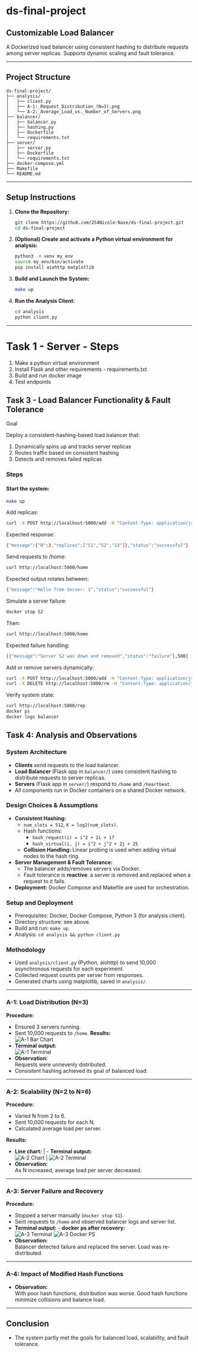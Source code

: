 # ds-final-project

## Customizable Load Balancer

A Dockerized load balancer using consistent hashing to distribute requests among server replicas. Supports dynamic scaling and fault tolerance.

---

## Project Structure

```
ds-final-project/
├── analysis/
│   ├── client.py
│   ├── A-1:_Request_Distribution_(N=3).png
│   └── A-2:_Average_Load_vs._Number_of_Servers.png
├── balancer/
│   ├── balancer.py
│   ├── hashing.py
│   ├── Dockerfile
│   └── requirements.txt
├── server/
│   ├── server.py
│   ├── Dockerfile
│   └── requirements.txt
├── docker-compose.yml
├── Makefile
└── README.md
```

---

## Setup Instructions

1. **Clone the Repository:**
    ```bash
    git clone https://github.com/254Nicole-Nase/ds-final-project.git
    cd ds-final-project
    ```

2. **(Optional) Create and activate a Python virtual environment for analysis:**
    ```bash
    python3 -m venv my_env
    source my_env/bin/activate
    pip install aiohttp matplotlib
    ```

3. **Build and Launch the System:**
    ```bash
    make up
    ```

4. **Run the Analysis Client:**
    ```bash
    cd analysis
    python client.py
    ```

---



# Task 1 - Server - Steps
1. Make a python virtual environment
2. Install Flask and other requirements - requirements.txt
3. Build and run docker image
4. Test endpoints

## Task 3 - Load Balancer Functionality & Fault Tolerance

Goal

Deploy a consistent-hashing-based load balancer that:
1. Dynamically spins up and tracks server replicas
2. Routes traffic based on consistent hashing
3. Detects and removes failed replicas
### Steps

#### Start the system:
```bash
make up
```
Add replicas:
```bash
curl -X POST http://localhost:5000/add -H "Content-Type: application/json" -d '{"n": 3}'
```
Expected response:
```bash
{"message":{"N":3,"replicas":["S1","S2","S3"]},"status":"successful"}
```
Send requests to /home:
```bash
curl http://localhost:5000/home
```
Expected output rotates between:
```bash
{"message":"Hello from Server: 1","status":"successful"}
```
Simulate a server failure:
```bash
docker stop S2
```
Then:
```bash
curl http://localhost:5000/home
```
Expected failure handling:
```bash
[{"message":"Server S2 was down and removed","status":"failure"},500]
```
Add or remove servers dynamically:
```bash
curl -X POST http://localhost:5000/add -H "Content-Type: application/json" -d '{"n": 1}'
curl -X DELETE http://localhost:5000/rm -H "Content-Type: application/json" -d '{"n": 1, "hostnames":["S3"]}'
```
Verify system state:
```bash
curl http://localhost:5000/rep
docker ps
docker logs balancer
```

## Task 4: Analysis and Observations
### System Architecture
- **Clients** send requests to the load balancer.
- **Load Balancer** (Flask app in `balancer/`) uses consistent hashing to distribute requests to server replicas.
- **Servers** (Flask app in `server/`) respond to `/home` and `/heartbeat`.
- All components run in Docker containers on a shared Docker network.

### Design Choices & Assumptions
- **Consistent Hashing:**  
  - `num_slots = 512`, `K = log2(num_slots)`.
  - Hash functions:
    - `hash_request(i) = i^2 + 2i + 17`
    - `hash_virtual(i, j) = i^2 + j^2 + 2j + 25`
  - **Collision Handling:** Linear probing is used when adding virtual nodes to the hash ring.
- **Server Management & Fault Tolerance:**  
  - The balancer adds/removes servers via Docker.
  - Fault tolerance is **reactive**: a server is removed and replaced when a request to it fails.
- **Deployment:** Docker Compose and Makefile are used for orchestration.
### Setup and Deployment
- Prerequisites: Docker, Docker Compose, Python 3 (for analysis client).
- Directory structure: see above.
- Build and run: `make up`
- Analysis: `cd analysis && python client.py`
### Methodology
- Used `analysis/client.py` (Python, aiohttp) to send 10,000 asynchronous requests for each experiment.
- Collected request counts per server from responses.
- Generated charts using matplotlib, saved in `analysis/`.
---

### **A-1: Load Distribution (N=3)**
**Procedure:**  
- Ensured 3 servers running.
- Sent 10,000 requests to `/home`.
**Results:**  
![A-1 Bar Chart](analysis/A-1:_Request_Distribution_(N=3).png)
- **Terminal output:**  
  ![A-1 Terminal]([analysis/A-1_terminal-screenshot.png](https://github.com/254Nicole-Nase/ds-final-project/blob/main/analysis/A-1%20terminal-screenshot.png))
- **Observation:**  
  Requests were unnevenly distributed. 
- Consistent hashing achieved its goal of balanced load.
---

### **A-2: Scalability (N=2 to N=6)**
**Procedure:**  
- Varied N from 2 to 6.
- Sent 10,000 requests for each N.
- Calculated average load per server.

**Results:**  
- **Line chart:**                                                                  |    - **Terminal output:**  
  ![A-2 Chart](analysis/A-2:_Average_Load_vs._Number_of_Servers.png)               |      ![A-2 Terminal](analysis/A-2%20N%3D2.png)
- **Observation:**  
  As N increased, average load per server decreased. 
---

### **A-3: Server Failure and Recovery**
**Procedure:**  
- Stopped a server manually (`docker stop S1`).
- Sent requests to `/home` and observed balancer logs and server list.
- **Terminal output:**                                                                 - **docker ps after recovery:**  
  ![A-3 Terminal]([analysis/A-3_terminal.png](https://github.com/254Nicole-Nase/ds-final-project/blob/main/analysis/A-3%20Screenshot%201.png))                              ![A-3 Docker PS]([analysis/A-3_docker_ps.png](https://github.com/254Nicole-Nase/ds-final-project/blob/main/analysis/A-3%20docker-ps.png))
- **Observation:**  
  Balancer detected failure and replaced the server. Load was re-distributed.

---

### A-4: Impact of Modified Hash Functions
- **Observation:**  
  With poor hash functions, distribution was worse. Good hash functions minimize collisions and balance load.

---

## Conclusion

- The system partly met the goals for balanced load, scalability, and fault tolerance.



